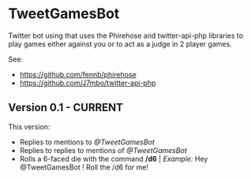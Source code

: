 # TweetGamesBot

Twitter bot using that uses the Phirehose and twitter-api-php libraries to play
games either against you or to act as a judge in 2 player games.

See:
- https://github.com/fennb/phirehose
- https://github.com/J7mbo/twitter-api-php

## Version 0.1 - CURRENT
This version:
- Replies to mentions to *@TweetGamesBot*
- Replies to replies to mentions of *@TweetGamesBot*
- Rolls a 6-faced die with the command **/d6** | *Example:* Hey @TweetGamesBot ! Roll the /d6 for me!
